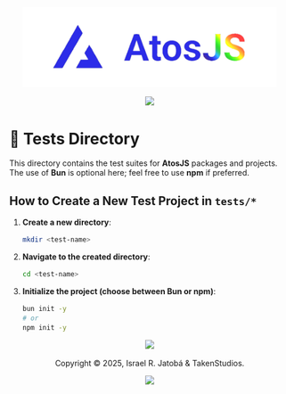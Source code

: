 <div align="center">
  <img src="../assets/images/atosPNG.png" width="456" alt="AtosJS"></img>
  
  <p>
  <!-- AtosJS badges -->
  <a href="https://atos.js.org/discord">
    <img src="https://img.shields.io/badge/discord-atosjs-8da6ce?style=for-the-badge" />
  </a>
</p>
</div>

# 🧪 Tests Directory  

This directory contains the test suites for **AtosJS** packages and projects. The use of **Bun** is optional here; feel free to use **npm** if preferred.  

## How to Create a New Test Project in `tests/*`  

1. **Create a new directory**:  
   ```bash
   mkdir <test-name>
   ```  

2. **Navigate to the created directory**:  
   ```bash
   cd <test-name>
   ```  

3. **Initialize the project (choose between Bun or npm)**:  
   ```bash
   bun init -y
   # or
   npm init -y
   ```  

<p align="center">
  <img src="https://raw.githubusercontent.com/catppuccin/catppuccin/main/assets/footers/gray0_ctp_on_line.svg?sanitize=true"></img>
</p>

<p align="center">
  Copyright &copy; 2025, Israel R. Jatobá & TakenStudios.
</p>

<p align="center">
  <a href="https://github.com/yeyTaken/atosjs/blob/master/LICENSE">
    <img src="https://img.shields.io/github/license/yeyTaken/atosjs?style=for-the-badge&color=b7bdf8" />
  </a>
</p>